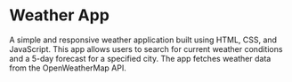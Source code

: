 # Weather App

A simple and responsive weather application built using HTML, CSS, and JavaScript. This app allows users to search for current weather conditions and a 5-day forecast for a specified city. The app fetches weather data from the OpenWeatherMap API.

